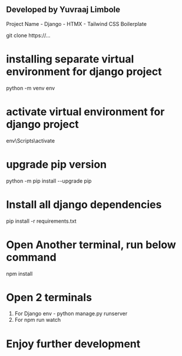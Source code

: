 ## Developed by Yuvraaj Limbole ##
Project Name - Django - HTMX - Tailwind CSS Boilerplate


git clone https://...

# installing separate virtual environment for django project
python -m venv env

# activate virtual environment for django project
env\Scripts\activate

# upgrade pip version
python -m pip install --upgrade pip

# Install all django dependencies
pip install -r requirements.txt

# Open Another terminal, run below command
npm install

# Open 2 terminals
1. For Django env - python manage.py runserver
2. For npm run watch

# Enjoy further development